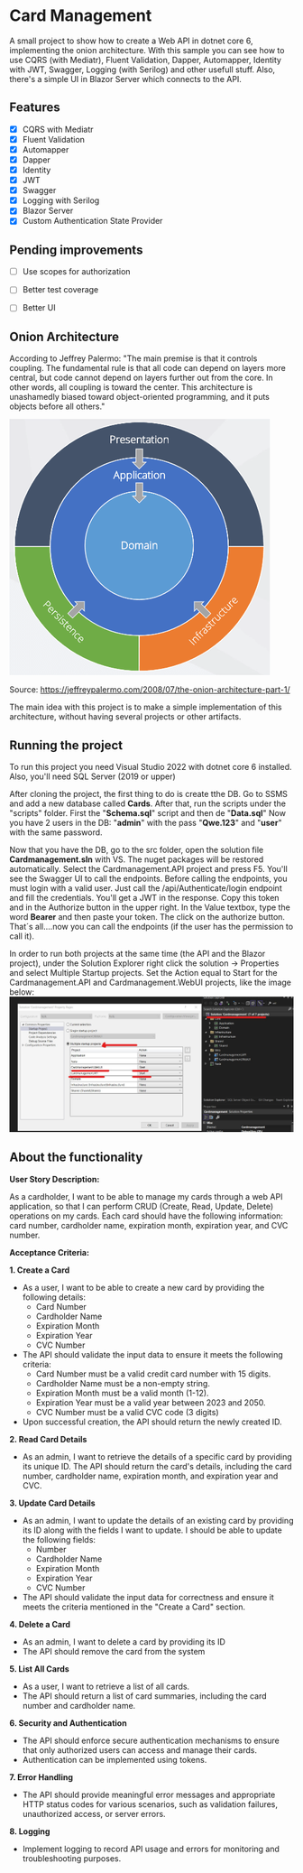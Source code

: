 
# Card Management

A small project to show how to create a Web API in dotnet core 6, implementing the onion architecture.
With this sample you can see how to use CQRS (with Mediatr), Fluent Validation, Dapper, Automapper, Identity with JWT, Swagger, Logging (with Serilog) and other usefull stuff.
Also, there's a simple UI in Blazor Server which connects to the API.

## Features

- [x] CQRS with Mediatr
- [x] Fluent Validation
- [x] Automapper
- [x] Dapper
- [x] Identity
- [x] JWT
- [x] Swagger
- [x] Logging with Serilog
- [x] Blazor Server
- [x] Custom Authentication State Provider
## Pending improvements

- [ ] Use scopes for authorization
- [ ] Better test coverage
- [ ] Better UI


## Onion Architecture

According to Jeffrey Palermo: "The main premise is that it controls coupling. The fundamental rule is that all code can depend on layers more central, but code cannot depend on layers further out from the core. In other words, all coupling is toward the center. This architecture is unashamedly biased toward object-oriented programming, and it puts objects before all others."

![Onion architecure](https://github.com/hgdiaz/CardManagement/blob/main/img/onion.png?raw=true)

Source: https://jeffreypalermo.com/2008/07/the-onion-architecture-part-1/

The main idea with this project is to make a simple implementation of this architecture, without having several projects or other artifacts.


## Running the project
To run this project you need Visual Studio 2022 with dotnet core 6 installed. Also, you'll need SQL Server (2019 or upper)

After cloning the project, the first thing to do is create tthe DB. Go to SSMS and add a new database called **Cards**. After that, run the scripts under the "scripts" folder. First the "**Schema.sql**" script and then de "**Data.sql**"
Now you have 2 users in the DB: "**admin**" with the pass "**Qwe.123**" and "**user**" with the same password.

Now that you have the DB, go to the src folder, open the solution file **Cardmanagement.sln** with VS.
The nuget packages will be restored automatically.
Select the Cardmanagement.API project and press F5. You'll see the Swagger UI to call the endpoints.
Before calling the endpoints, you must login with a valid user.
Just call the /api/Authenticate/login endpoint and fill the credentials. You'll get a JWT in the response. Copy this token and in the Authorize button in the upper right. In the Value textbox, type the word **Bearer** and then paste your token. The click on the authorize button. That´s all....now you can call the endpoints (if the user has the permission to call it).

In order to run both projects at the same time (the API and the Blazor project), under the Solution Explorer right click the solution -> Properties  and select Multiple Startup projects. Set the Action equal to Start for the Cardmanagement.API and Cardmanagement.WebUI projects, like the image below:
![Multiple startup projects](https://github.com/hgdiaz/CardManagement/blob/main/img/Multiple_startup.jpg?raw=true)

## About the functionality

**User Story Description:**

As a cardholder, I want to be able to manage my cards through a web API application, so that I can perform CRUD (Create, Read, Update, Delete) operations on my cards. Each card should have the following information: card number, cardholder name, expiration month, expiration year, and CVC number.

**Acceptance Criteria:**

**1. Create a Card**

-   As a user, I want to be able to create a new card by providing the following details:
    -   Card Number
    -   Cardholder Name
    -   Expiration Month
    -   Expiration Year
    -   CVC Number
-   The API should validate the input data to ensure it meets the following criteria:
    -   Card Number must be a valid credit card number with 15 digits.
    -   Cardholder Name must be a non-empty string.
    -   Expiration Month must be a valid month (1-12).
    -   Expiration Year must be a valid year between 2023 and 2050.
    -   CVC Number must be a valid CVC code (3 digits)
-   Upon successful creation, the API should return the newly created ID.

**2. Read Card Details**

-   As an admin, I want to retrieve the details of a specific card by providing its unique ID. The API should return the card's details, including the card number, cardholder name, expiration month, and expiration year and CVC.

**3. Update Card Details**

-   As an admin, I want to update the details of an existing card by providing its ID along with the fields I want to update. I should be able to update the following fields:
    -   Number
    -    Cardholder Name
    -   Expiration Month
    -   Expiration Year
    -   CVC Number
-   The API should validate the input data for correctness and ensure it meets the criteria mentioned in the "Create a Card" section.


**4. Delete a Card**

-   As an admin, I want to delete a card by providing its ID
-   The API should remove the card from the system

**5. List All Cards**

-   As a user, I want to retrieve a list of all cards.
-   The API should return a  list of card summaries, including the card number and cardholder name.

**6. Security and Authentication**

-   The API should enforce secure authentication mechanisms to ensure that only authorized users can access and manage their cards.
-   Authentication can be implemented using tokens.

**7. Error Handling**

-   The API should provide meaningful error messages and appropriate HTTP status codes for various scenarios, such as validation failures, unauthorized access, or server errors.

**8. Logging**

-   Implement logging to record API usage and errors for monitoring and troubleshooting purposes.


 